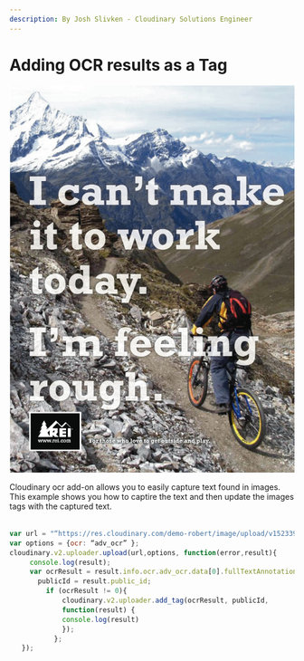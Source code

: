 ```yaml
---
description: By Josh Slivken - Cloudinary Solutions Engineer
---
```


# Adding OCR results as a Tag



![Easily Capture Text from Images](../.gitbook/assets/ec18d5b63b46a112b486a97a9d8885d7.jpg)

Cloudinary ocr add-on allows you to easily capture text found in images.   This example shows you how to  captire the text and then update the images tags with the captured text.

```javascript

var url = "“https://res.cloudinary.com/demo-robert/image/upload/v1523390181/ec18d5b63b46a112b486a97a9d8885d7.jpg";
var options = {ocr: “adv_ocr” };
cloudinary.v2.uploader.upload(url,options, function(error,result){
     console.log(result);
     var ocrResult = result.info.ocr.adv_ocr.data[0].fullTextAnnotation.text || 0,
       publicId = result.public_id;
         if (ocrResult != 0){
             cloudinary.v2.uploader.add_tag(ocrResult, publicId,
             function(result) {
             console.log(result)
             });
           };
   });
```



